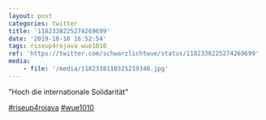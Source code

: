 ```yaml
---
layout: post
categories: twitter
title: '1182338225274269699'
date: '2019-10-10 16:52:54'
tags: riseup4rojava wue1010
ref: 'https://twitter.com/schwarzlichtwue/status/1182338225274269699'
media:
    - file: '/media/1182338110325219340.jpg'
---
```

"Hoch die internationale Solidarität"

[#riseup4rojava](/t/riseup4rojava) [#wue1010](/t/wue1010) 